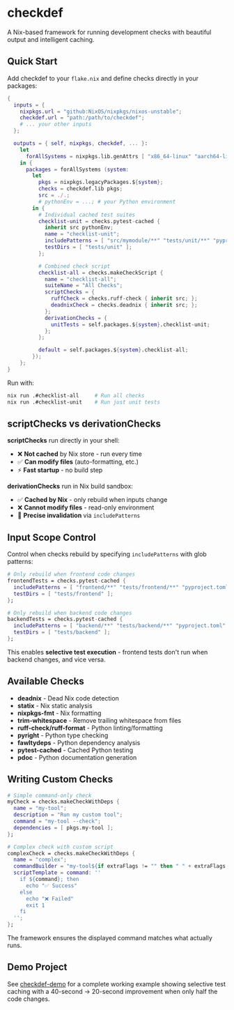 # checkdef

A Nix-based framework for running development checks with beautiful output and intelligent caching.

## Quick Start

Add checkdef to your `flake.nix` and define checks directly in your packages:

```nix
{
  inputs = {
    nixpkgs.url = "github:NixOS/nixpkgs/nixos-unstable";
    checkdef.url = "path:/path/to/checkdef";
    # ... your other inputs
  };

  outputs = { self, nixpkgs, checkdef, ... }:
    let
      forAllSystems = nixpkgs.lib.genAttrs [ "x86_64-linux" "aarch64-linux" "x86_64-darwin" "aarch64-darwin" ];
    in {
      packages = forAllSystems (system:
        let
          pkgs = nixpkgs.legacyPackages.${system};
          checks = checkdef.lib pkgs;
          src = ./.;
          # pythonEnv = ...; # your Python environment
        in {
          # Individual cached test suites
          checklist-unit = checks.pytest-cached {
            inherit src pythonEnv;
            name = "checklist-unit";
            includePatterns = [ "src/mymodule/**" "tests/unit/**" "pyproject.toml" ];
            testDirs = [ "tests/unit" ];
          };

          # Combined check script  
          checklist-all = checks.makeCheckScript {
            name = "checklist-all";
            suiteName = "All Checks";
            scriptChecks = {
              ruffCheck = checks.ruff-check { inherit src; };
              deadnixCheck = checks.deadnix { inherit src; };
            };
            derivationChecks = {
              unitTests = self.packages.${system}.checklist-unit;
            };
          };

          default = self.packages.${system}.checklist-all;
        });
    };
}
```

Run with:
```bash
nix run .#checklist-all     # Run all checks
nix run .#checklist-unit    # Run just unit tests
```

## scriptChecks vs derivationChecks

**scriptChecks** run directly in your shell:
- ❌ **Not cached** by Nix store - run every time
- ✅ **Can modify files** (auto-formatting, etc.)  
- ⚡ **Fast startup** - no build step

**derivationChecks** run in Nix build sandbox:
- ✅ **Cached by Nix** - only rebuild when inputs change
- ❌ **Cannot modify files** - read-only environment
- 🎯 **Precise invalidation** via `includePatterns`

## Input Scope Control

Control when checks rebuild by specifying `includePatterns` with glob patterns:

```nix
# Only rebuild when frontend code changes  
frontendTests = checks.pytest-cached {
  includePatterns = [ "frontend/**" "tests/frontend/**" "pyproject.toml" ];
  testDirs = [ "tests/frontend" ];
};

# Only rebuild when backend code changes
backendTests = checks.pytest-cached {
  includePatterns = [ "backend/**" "tests/backend/**" "pyproject.toml" ];
  testDirs = [ "tests/backend" ];
};
```

This enables **selective test execution** - frontend tests don't run when backend changes, and vice versa.

## Available Checks

- **deadnix** - Dead Nix code detection
- **statix** - Nix static analysis  
- **nixpkgs-fmt** - Nix formatting
- **trim-whitespace** - Remove trailing whitespace from files
- **ruff-check/ruff-format** - Python linting/formatting
- **pyright** - Python type checking
- **fawltydeps** - Python dependency analysis
- **pytest-cached** - Cached Python testing
- **pdoc** - Python documentation generation

## Writing Custom Checks

```nix
# Simple command-only check
myCheck = checks.makeCheckWithDeps {
  name = "my-tool";
  description = "Run my custom tool";
  command = "my-tool --check";
  dependencies = [ pkgs.my-tool ];
};

# Complex check with custom script
complexCheck = checks.makeCheckWithDeps {
  name = "complex";
  commandBuilder = "my-tool${if extraFlags != "" then " " + extraFlags else ""}";
  scriptTemplate = command: ''
    if ${command}; then
      echo "✅ Success"
    else
      echo "❌ Failed"
      exit 1
    fi
  '';
};
```

The framework ensures the displayed command matches what actually runs.

## Demo Project

See [checkdef-demo](https://github.com/example/checkdef-demo) for a complete working example showing selective test caching with a 40-second → 20-second improvement when only half the code changes.

